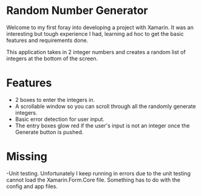 # Random Number Generator

Welcome to my first foray into developing a project with Xamarin. It was an interesting but tough experience I had, learning ad hoc to get the basic features and requirements done. 

This application takes in 2 integer numbers and creates a random list of integers at the bottom of the screen.

# Features
  - 2 boxes to enter the integers in.
  - A scrollable window so you can scroll through all the randomly generate integers.
  - Basic error detection for user input. 
  - The entry boxes glow red if the user's input is not an integer once the Generate button is pushed.
  
 # Missing
   -Unit testing. Unfortunately I keep running in errors due to the unit testing cannot load the Xamarin.Form.Core file.
   Something has to do with the config and app files.
